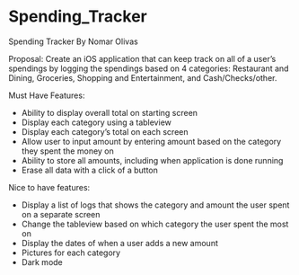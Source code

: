 # Spending_Tracker
Spending Tracker 
By Nomar Olivas

Proposal: 
Create an iOS application that can keep track on all of a user’s spendings by logging the spendings based on 4 categories: Restaurant and Dining, Groceries, Shopping and Entertainment, and Cash/Checks/other. 

Must Have Features:
- Ability to display overall total on starting screen
- Display each category using a tableview
- Display each category’s total on each screen
- Allow user to input amount by entering amount based on the category they spent the money on
- Ability to store all amounts, including when application is done running
- Erase all data with a click of a button

Nice to have features: 
- Display a list of logs that shows the category and amount the user spent on a separate screen
- Change the tableview based on which category the user spent the most on
- Display the dates of when a user adds a new amount
- Pictures for each category 
- Dark mode

